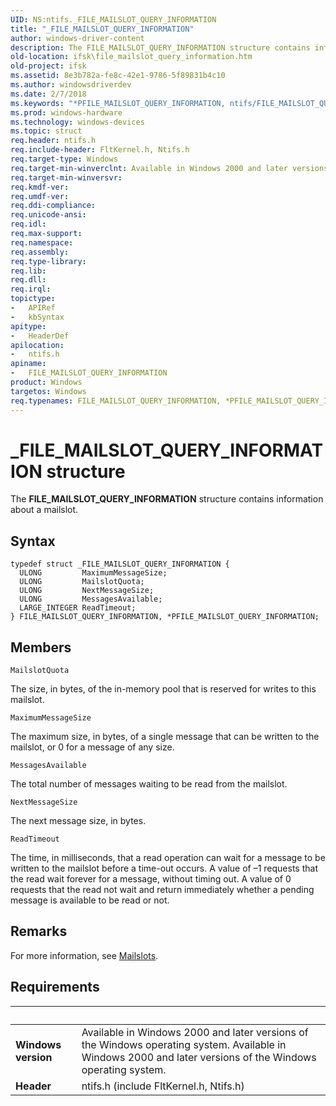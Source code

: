 ```yaml
---
UID: NS:ntifs._FILE_MAILSLOT_QUERY_INFORMATION
title: "_FILE_MAILSLOT_QUERY_INFORMATION"
author: windows-driver-content
description: The FILE_MAILSLOT_QUERY_INFORMATION structure contains information about a mailslot.
old-location: ifsk\file_mailslot_query_information.htm
old-project: ifsk
ms.assetid: 8e3b782a-fe8c-42e1-9786-5f89831b4c10
ms.author: windowsdriverdev
ms.date: 2/7/2018
ms.keywords: "*PFILE_MAILSLOT_QUERY_INFORMATION, ntifs/FILE_MAILSLOT_QUERY_INFORMATION, PFILE_MAILSLOT_QUERY_INFORMATION structure pointer [Installable File System Drivers], ifsk.file_mailslot_query_information, FILE_MAILSLOT_QUERY_INFORMATION structure [Installable File System Drivers], ntifs/PFILE_MAILSLOT_QUERY_INFORMATION, FILE_MAILSLOT_QUERY_INFORMATION, PFILE_MAILSLOT_QUERY_INFORMATION, _FILE_MAILSLOT_QUERY_INFORMATION"
ms.prod: windows-hardware
ms.technology: windows-devices
ms.topic: struct
req.header: ntifs.h
req.include-header: FltKernel.h, Ntifs.h
req.target-type: Windows
req.target-min-winverclnt: Available in Windows 2000 and later versions of the Windows operating system.
req.target-min-winversvr: 
req.kmdf-ver: 
req.umdf-ver: 
req.ddi-compliance: 
req.unicode-ansi: 
req.idl: 
req.max-support: 
req.namespace: 
req.assembly: 
req.type-library: 
req.lib: 
req.dll: 
req.irql: 
topictype:
-	APIRef
-	kbSyntax
apitype:
-	HeaderDef
apilocation:
-	ntifs.h
apiname:
-	FILE_MAILSLOT_QUERY_INFORMATION
product: Windows
targetos: Windows
req.typenames: FILE_MAILSLOT_QUERY_INFORMATION, *PFILE_MAILSLOT_QUERY_INFORMATION
---
```


# _FILE_MAILSLOT_QUERY_INFORMATION structure
The <b>FILE_MAILSLOT_QUERY_INFORMATION</b> structure contains information about a  mailslot.

## Syntax
````
typedef struct _FILE_MAILSLOT_QUERY_INFORMATION {
  ULONG         MaximumMessageSize;
  ULONG         MailslotQuota;
  ULONG         NextMessageSize;
  ULONG         MessagesAvailable;
  LARGE_INTEGER ReadTimeout;
} FILE_MAILSLOT_QUERY_INFORMATION, *PFILE_MAILSLOT_QUERY_INFORMATION;
````

## Members


`MailslotQuota`

The size, in bytes, of the in-memory pool that is reserved for writes to this mailslot.

`MaximumMessageSize`

The maximum size, in bytes, of a single message that can be written to the mailslot, or 0 for a message of any size.

`MessagesAvailable`

The total number of messages waiting to be read from the mailslot.

`NextMessageSize`

The next message size, in bytes.

`ReadTimeout`

The time, in milliseconds, that a read operation can wait for a message to be written to the mailslot before a time-out occurs. A value of –1 requests that the read wait forever for a message, without timing out. A value of 0 requests that the read not wait and return immediately whether a pending message is available to be read or not.

## Remarks
For more information, see <a href="https://msdn.microsoft.com/e23894ca-edc7-49e6-bcc4-c82f357ecedf">Mailslots</a>.

## Requirements
| &nbsp; | &nbsp; |
| ---- |:---- |
| **Windows version** | Available in Windows 2000 and later versions of the Windows operating system. Available in Windows 2000 and later versions of the Windows operating system. |
| **Header** | ntifs.h (include FltKernel.h, Ntifs.h) |